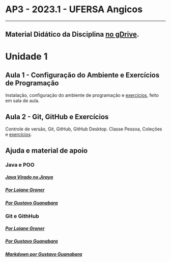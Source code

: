 # AP3 - 2023.1 - UFERSA Angicos

---

## Material Didático da Disciplina [no gDrive](https://drive.google.com/open?id=1y72aaSWIXqO2sgJkdnLvzLkCXdZ2KwXj).

# Unidade 1

## Aula 1 - Configuração do Ambiente e Exercícios de Programação

Instalação, configuração do ambiente de programação e [exercícios](unidade1/aula2_exercicios.md), feito em sala de aula.

## Aula 2 - Git, GitHub e Exercícios

Controle de versão, Git, GitHub, GitHub Desktop. Classe Pessoa, Coleções e [exercícios](unidade1/aula3_exercicios.md).

## Ajuda e material de apoio

### Java e POO

##### [Java Virado no Jiraya](https://www.youtube.com/playlist?list=PL62G310vn6nFIsOCC0H-C2infYgwm8SWW)

##### [Por Loiane Groner](https://www.youtube.com/playlist?list=PLGxZ4Rq3BOBq0KXHsp5J3PxyFaBIXVs3r)

##### [Por Gustavo Guanabara](https://www.youtube.com/playlist?list=PLHz_AreHm4dkqe2aR0tQK74m8SFe-aGsY)

### Git e GithHub

##### [Por Loiane Groner](https://www.youtube.com/watch?v=UMhskLXJuq4)

##### [Por Gustavo Guanabara](https://www.youtube.com/watch?v=xEKo29OWILE&list=PLHz_AreHm4dm7ZULPAmadvNhH6vk9oNZA)

##### [Markdown por Gustavo Guanabara](/git_github_gguanabara)


